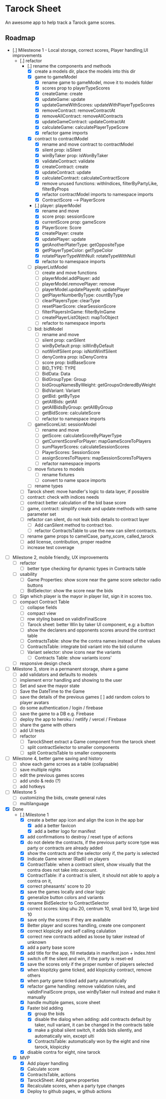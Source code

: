 # Tarock Sheet

An awesome app to help track a Tarock game scores.

## Roadmap

- [.] Milesteone 1 - Local storage, correct scores, Player handling,UI improvements
  - [.] refactor
    - [.] rename the components and methods
      - [x] create a models dir, place the models into this dir
      - [x] game to gameModel
        - [x] rename game to gameModel, move it to models folder
        - [x] scores prop to playerTypeScores
        - [x] createGame: create
        - [x] updateGame: update
        - [x] updateGameWithScores: updateWithPlayerTypeScores
        - [x] removeContract: removeContractAt
        - [x] removeAllContract: removeAllContracts
        - [x] updateGameContract: updateContractAt
        - [x] calculateGame: calculatePlayerTypeScore
        - [x] refactor game imports
      - [x] contract to contractModel
        - [x] rename and move contract to contractModel
        - [x] silent prop: isSilent
        - [x] winByTaker prop: isWonByTaker
        - [x] validateContract: validate
        - [x] createContract: create
        - [x] updateContract: update
        - [x] calculateContract: calculateContractScore
        - [x] remove unused functions: withIndices, filterByPartyLike, filterByProps
        - [x] refactor contractModel imports to namespace imports
        - [x] ContractScore --> PlayerScore
      - [.] player: playerModel
        - [x] rename and move
        - [x] score prop: sessionScore
        - [x] currentScore prop: gameScore
        - [x] PlayerScore: Score
        - [x] createPlayer: create
        - [x] updatePlayer: update
        - [x] getAnotherPlaterType: getOppositeType
        - [x] getPlayerTypeColor: getTypeColor
        - [x] rotatePlayerTypeWithNull: rotateTypeWithNull
        - [x] refactor to namespace imports
      - [ ] playerListModel
        - [ ] create and move functions
        - [ ] playerModel.addPlayer: add
        - [ ] playerModel.removePlayer: remove
        - [ ] playerModel.updatePlayerAt: updatePlayer
        - [ ] getPlayerNumberByType: countByType
        - [ ] clearPlayersType: clearType
        - [ ] resetPlaerScore: clearSessionScore
        - [ ] filterPlayersInGame: filterByInGame
        - [ ] createPlayerListObject: mapToObject
        - [ ] refactor to namespace imports
      - [ ] bid: bidModel
        - [ ] rename and move
        - [ ] silent prop: canSilent
        - [ ] winByDefault prop: isWinByDefault
        - [ ] notWinIfSilent prop: isNotWinIfSilent
        - [ ] denyContra prop: isDenyContra
        - [ ] score prop: bidBaseScore
        - [ ] BID_TYPE: TYPE
        - [ ] BidData: Data
        - [ ] BidGroupType: Group
        - [ ] bidGroupNamesByWeight: getGroupsOrderedByWeight
        - [ ] BidVariant: Variant
        - [ ] getBid: getByType
        - [ ] getAllBids: getAll
        - [ ] getAllBidsByGroup: getAllByGroup
        - [ ] getBidScore: calculateScore
        - [ ] refactor to namespace imports
      - [ ] gameScoreList: sessionModel
        - [ ] rename and move
        - [ ] getScore: calculateScoreByPlayerType
        - [ ] getCurrentScoreForPlayer: mapGameScoreToPlayers
        - [ ] sumPlayerScores: calculateSessionScores
        - [ ] PlayerScores: SessionScore
        - [ ] assignScoresToPlayers: mapSessionScoresToPlayers
        - [ ] refactor namespace imports
      - [ ] move fixtures to models
        - [ ] rename fixtures
        - [ ] convert to name space imports
      - [ ] rename types
    - [ ] Tarock sheet: move handler's logic to data layer, if possible
    - [ ] contract: check with indices needs
    - [ ] contract better calculation of the bid base score
    - [ ] game, contract: simplify create and update methods with same parameter set
    - [ ] refactor can silent, do not leak bids details to contract layer
      - [ ] Add canSilent method to contract too.
      - [ ] refactor ContractsTable to use the new can silent contracts.      
    - [ ] rename game props to camelCase, party_score, called_tarock
    - [ ] add license, contribution, proper readme
    - [ ] increase test coverage
- [ ] Milestone 2, mobile friendly, UX improvements
  - [ ] refactor
    - [ ] better type checking for dynamic types in Contracts table
  - [ ] usability
    - [ ] Game Properties: show score near the game score selector radio buttons
    - [ ] BidSelector: show the score near the bids
  - [ ] Sign which player is the mayor in player list, sign it in scores too.
  - [ ] compact Contract Table
    - [ ] collapse fields
    - [ ] compact view
    - [ ] row styling based on validInFinalScore
    - [ ] Tarock sheet: better Win by taker UI component, e.g: a button
    - [ ] show the declarers and opponents scores around the contract table
    - [ ] ContractsTable: show the the contra names instead of the values
    - [ ] ContractsTable: integrate bid variant into the bid column
    - [ ] Variant selector: show icons near the variants
      - [ ] Contracts Table: show variants icons'
  - [ ] responsive design check
- [ ] Milestone 3, store in a permanent storage, share a game
  - [ ] add validators and defaults to models
  - [ ] implement error handling and showing to the user
  - [ ] Set and save the mayor state
  - [ ] Save the DateTime to the Game
  - [ ] save the details of the previous games
    [ ] add random colors to player avatars
  - [ ] do some authentication / login / firebase
  - [ ] save the game to a DB e.g. Firebase
  - [ ] deploy the app to heroku / netlify / vercel / Firebase
  - [ ] share the game with others
  - [ ] add UI tests
  - [ ] refactor
    - [ ] TarockSheet extract a Game component from the tarock sheet
    - [ ] split contractSelector to smaller components
    - [ ] split ContractsTable to smaller components
- [ ] Milestone 4, better game saving and history
  - [ ] show each game scroes as a table (collapsable)
  - [ ] save multiple nights
  - [ ] edit the previous games scores
  - [ ] add undo & redo (?)
  - [ ] add hotkeys
- [ ] Milestone 5
  - [ ] customizing the bids, create general rules
  - [ ] multilanguage
- [x] Done
  - [.] Milestone 1
    - [x] create a better app icon and align the icon in the app bar
      - [x] add a better favicon
      - [x] add a better logo for manifest
    - [x] add confirmations to destroy / reset type of actions
    - [x] do not delete the contracts, if the previous party score type was party or contracts are already added
    - [x] show the contracts and the selector only if, the party is selected
    - [x] Indicate Game winner (Radli) on players
    - [x] ContractTable: when a contract silent, show visually that the contra does not take into account.
    - [x] ContractTable: if a contract is silent, it should not able to apply a contra on it,
    - [x] correct pheasants' score to 20
    - [x] save the games locally and clear logic
    - [x] generalize button colors and variants
    - [x] rename BidSelector to ContractSelector
    - [x] correct scores: king uhu 20, centrum 10, small bird 10, large bird 10
    - [x] save only the scores if they are available
    - [x] Better player and scores handling, create one component
    - [x] correct klopiczky and self calling calulation
    - [x] correct new contracts added as loose by taker instead of unknown
    - [x] add a party base score
    - [x] add title for the app, fill metadata in manifest.json + index.html
    - [x] switch off the silent and win, if the party is reset-ed
    - [x] save the scores only if the proper number of players selected
    - [x] when klopitzky game ticked, add klopiczky contract, remove others
    - [x] when party game ticked add party automatically 
    - [x] refactor game handling: remove validation rules, and validInFinalScore props, use winByTaker null instead and make it manually
    - [x] handle multiple games, score sheet
    - [x] Faster bid adding
      - [x] group the bids
      - [x] disable the dialog when adding: add contracts default by taker, null variant, it can be changed in the contracts table
      - [x] make a global silent switch, it adds bids silently, and automatically win, except ulti
      - [x] ContractsTable: automatically won by the eight and nine tarock, klopiczky
    - [x] disable contra for eight, nine tarock
  - [x] MVP
    - [x] Add player handling
    - [x] Calculate score
    - [x] ContractsTable, actions
    - [x] TarockSheet: Add game properties
    - [x] Recalculate scores, when a party type changes
    - [x] Deploy to github pages, w github actions
